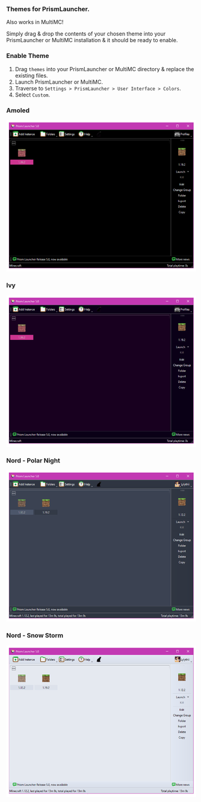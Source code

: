 
### Themes for PrismLauncher.
Also works in MultiMC!

Simply drag & drop the contents of your chosen theme into your PrismLauncher or MultiMC installation & it should be ready to enable.

### Enable Theme

1. Drag `themes` into your PrismLauncher or MultiMC directory & replace the existing files.
2. Launch PrismLauncher or MultiMC.
3. Traverse to `Settings > PrismLauncher > User Interface > Colors`.
4. Select `Custom`.

### Amoled
![Logo](./amoled.png)

### Ivy
![Logo](./ivy.png)

### Nord - Polar Night
![Logo](./nord_polar_night.png)

### Nord - Snow Storm
![Logo](./nord_snow_storm.png)
